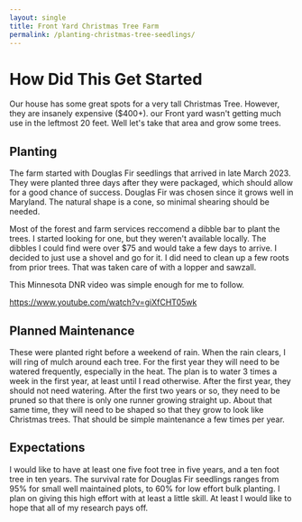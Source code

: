 ```yaml
---
layout: single
title: Front Yard Christmas Tree Farm
permalink: /planting-christmas-tree-seedlings/
---
```


# 
# How Did This Get Started
Our house has some great spots for a very tall Christmas Tree. However, they are insanely expensive ($400+). our Front yard wasn't getting much use in the leftmost 20 feet. Well let's take that area and grow some trees. 

## Planting
The farm started with Douglas Fir seedlings that arrived in late March 2023. They were planted three days after they were packaged, which should allow for a good chance of success. Douglas Fir was chosen since it grows well in Maryland. The natural shape is a cone, so minimal shearing should be needed. 

Most of the forest and farm services reccomend a dibble bar to plant the trees. I started looking for one, but they weren't available locally. The dibbles I could find were over $75 and would take a few days to arrive. I decided to just use a shovel and go for it. I did need to clean up a few roots from prior trees. That was taken care of with a lopper and sawzall.

This Minnesota DNR video was simple enough for me to follow. 

https://www.youtube.com/watch?v=giXfCHT05wk


## Planned Maintenance
These were planted right before a weekend of rain. When the rain clears, I will ring of mulch around each tree.
For the first year they will need to be watered frequently, especially in the heat. The plan is to water 3 times a week in the first year, at least until I read otherwise. After the first year, they should not need watering. After the first two years or so, they need to be pruned so that there is only one runner growing straight up. About that same time, they will need to be shaped so that they grow to look like Christmas trees. That should be simple maintenance a few times per year. 

## Expectations
I would like to have at least one five foot tree in five years, and a ten foot tree in ten years. The survival rate for Douglas Fir seedlings ranges from 95% for small well maintained plots, to 60% for low effort bulk planting. I plan on giving this high effort with at least a little skill. At least I would like to hope that all of my research pays off. 
